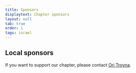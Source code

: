 ```yaml
---
title: Sponsors
displaytext: Chapter sponsors
layout: null
tab: true
order: 1
tags: israel
---
```


## Local sponsors

If you want to support our chapter, please contact [Ori Troyna](mailto:ori.troyna@owasp.org).